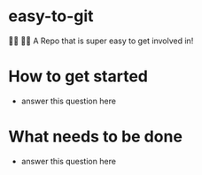 # easy-to-git
👩‍🔬 👨‍💻 A Repo that is super easy to get involved in! 

# How to get started
- answer this question here 
# What needs to be done
- answer this question here



